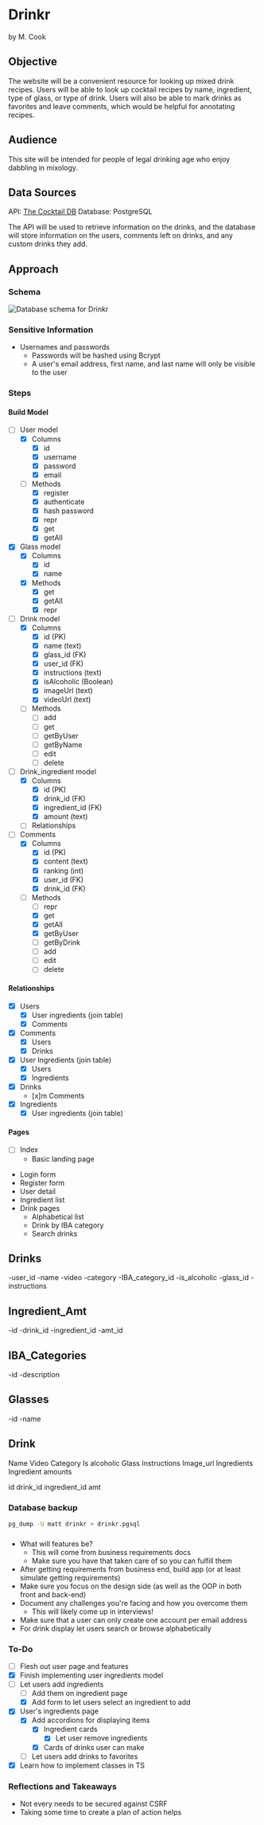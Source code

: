 # Drinkr

by M. Cook

## Objective

The website will be a convenient resource for looking up mixed drink recipes.  Users will be able to look up cocktail recipes by name, ingredient, type of glass, or type of drink.  Users will also be able to mark drinks as favorites and leave comments, which would be helpful for annotating recipes.

## Audience

This site will be intended for people of legal drinking age who enjoy dabbling in mixology.

## Data Sources

API: [The Cocktail DB](https://www.thecocktaildb.com/api.php)
Database: PostgreSQL

The API will be used to retrieve information on the drinks, and the database will store information on the users, comments left on drinks, and any custom drinks they add.

## Approach

### Schema

![Database schema for Drinkr](static/images/db_schema.png "Schema")

### Sensitive Information

- Usernames and passwords
  - Passwords will be hashed using Bcrypt
  - A user's email address, first name, and last name will only be visible to the user

### Steps

#### Build Model

- [ ] User model
  - [x] Columns
    - [x] id
    - [x] username
    - [x] password
    - [x] email
  - [ ] Methods
    - [x] register
    - [x] authenticate
    - [x] hash password
    - [x] repr
    - [x] get
    - [x] getAll
- [x] Glass model
  - [x] Columns
    - [x] id
    - [x] name
  - [x] Methods
    - [x] get
    - [x] getAll
    - [x] repr
- [ ] Drink model
  - [x] Columns
    - [x] id (PK)
    - [x] name (text)
    - [x] glass_id (FK)
    - [x] user_id (FK)
    - [x] instructions (text)
    - [x] isAlcoholic (Boolean)
    - [x] imageUrl (text)
    - [x] videoUrl (text)
  - [ ] Methods
    - [ ] add
    - [ ] get
    - [ ] getByUser
    - [ ] getByName
    - [ ] edit
    - [ ] delete
- [ ] Drink_ingredient model
  - [x] Columns
    - [x] id (PK)
    - [x] drink_id (FK)
    - [x] ingredient_id (FK)
    - [x] amount (text)
  - [ ] Relationships
- [ ] Comments
  - [x] Columns
    - [x] id (PK)
    - [x] content (text)
    - [x] ranking (int)
    - [x] user_id (FK)
    - [x] drink_id (FK)
  - [ ] Methods
    - [ ] repr
    - [x] get
    - [x] getAll
    - [x] getByUser
    - [ ] getByDrink
    - [ ] add
    - [ ] edit
    - [ ] delete
  
#### Relationships

- [x] Users
  - [x] User ingredients (join table)
  - [x] Comments
- [x] Comments
  - [x] Users
  - [x] Drinks
- [x] User Ingredients (join table)
  - [x] Users
  - [x] Ingredients
- [x] Drinks
  - [x]m Comments
- [x] Ingredients
  - [x] User ingredients (join table)
<!-- - [ ] Drink Ingredients
  - [ ] Ingredients
  - [ ] Custom drinks -->
<!-- - [x] Custom Drinks
  - [x] Users
  - [x] Glasses
  - [x] Ingredient Amounts (join table) -->
<!-- - [x] Glasses
  - [x] Custom Drinks -->

#### Pages

- [ ] Index
  - Basic landing page
- Login form
- Register form
- User detail
- Ingredient list
- Drink pages
  - Alphabetical list
  - Drink by IBA category
  - Search drinks

Drinks
------
-user_id
-name
-video
-category
-IBA_category_id
-is_alcoholic
-glass_id
-instructions

Ingredient_Amt
--------------
-id
-drink_id
-ingredient_id
-amt_id

IBA_Categories
--------------
-id
-description

Glasses
-------
-id
-name

Drink
-----
Name
Video
Category
Is alcoholic
Glass
Instructions
Image_url
Ingredients
Ingredient amounts

id
drink_id
ingredient_id
amt

### Database backup

```bash
pg_dump -U matt drinkr > drinkr.pgsql
```

### 

- What will features be?
  - This will come from business requirements docs
  - Make sure you have that taken care of so you can fulfill them
- After getting requirements from business end, build app (or at least simulate getting requirements)
- Make sure you focus on the design side (as well as the OOP in both front and back-end)
- Document any challenges you're facing and how you overcome them
  - This will likely come up in interviews!
- Make sure that a user can only create one account per email address
- For drink display let users search or browse alphabetically


### To-Do

- [ ] Flesh out user page and features
- [x] Finish implementing user ingredients model
- [ ] Let users add ingredients
  - [ ] Add them on ingredient page
  - [x] Add form to let users select an ingredient to add
- [x] User's ingredients page
  - [x] Add accordions for displaying items
    - [x] Ingredient cards
      - [x] Let user remove ingredients
    - [x] Cards of drinks user can make
  - [ ] Let users add drinks to favorites
- [x] Learn how to implement classes in TS

### Reflections and Takeaways

- Not every needs to be secured against CSRF
- Taking some time to create a plan of action helps 